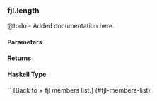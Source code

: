 ### fjl.length
@todo - Added documentation here.

#### Parameters

#### Returns
 
#### Haskell Type
``
[Back to  + fjl members list.]
(#fjl-members-list)
